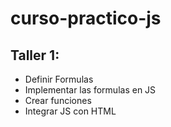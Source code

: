 # curso-practico-js

## Taller 1:

- Definir Formulas
- Implementar las formulas en JS
- Crear funciones
- Integrar JS con HTML